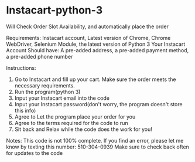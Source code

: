 # Instacart-python-3
Will Check Order Slot Availability, and automatically place the order


Requirements: Instacart account, Latest version of Chrome, Chrome WebDriver, Selenium Module, the latest version of Python 3
        Your Instacart Account Should have: A pre-added address, a pre-added payment method, a pre-added phone number





Instructions:
   1. Go to Instacart and fill up your cart. Make sure the order meets the necessary requirements.
   2. Run the program(python 3)
   3. Input your Instacart email into the code
   4. Input your Instacart password(don't worry, the program doesn't store this info)
   5. Agree to Let the program place your order for you
   6. Agree to the terms required for the code to run
   7. Sit back and Relax while the code does the work for you!







Notes: 
  This code is not 100% complete. If you find an error, please let me know by texting this number: 510-304-0939
  Make sure to check back often for updates to the code
